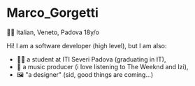 #  Marco_Gorgetti
🤌🏻 Italian, Veneto, Padova
18y/o

Hi! I am a software developer (high level), but I am also:
 - 👨‍🎓 a student at ITI Severi Padova (graduating in IT),
 - 🎵 a music producer (i love listening to The Weeknd and Izi),
 - 🖼️ "a designer" (sid, good things are coming...)
